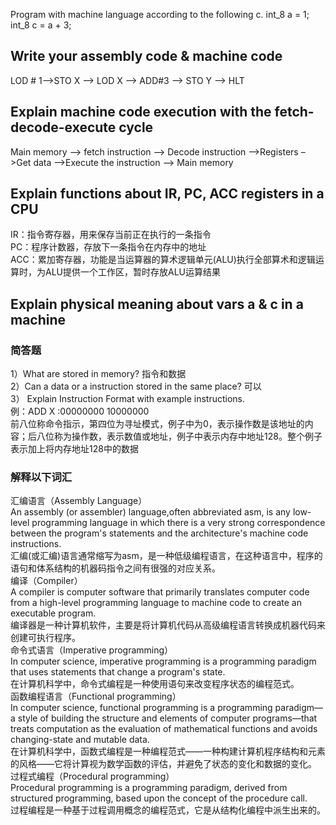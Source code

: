 Program with machine language according to the following c. int_8 a = 1; int_8 c = a + 3;  
## Write your assembly code & machine code  
LOD # 1–>STO X –> LOD X –> ADD#3 –> STO Y –> HLT  
## Explain machine code execution with the fetch-decode-execute cycle
Main memory –> fetch instruction –> Decode instruction –>Registers –>Get data –>Execute the instruction –> Main memory
## Explain functions about IR, PC, ACC registers in a CPU
IR：指令寄存器，用来保存当前正在执行的一条指令  
PC：程序计数器，存放下一条指令在内存中的地址  
ACC：累加寄存器，功能是当运算器的算术逻辑单元(ALU)执行全部算术和逻辑运算时，为ALU提供一个工作区，暂时存放ALU运算结果  
## Explain physical meaning about vars a & c in a machine
### 简答题  
1）What are stored in memory?
指令和数据  
2）Can a data or a instruction stored in the same place?
可以  
3） Explain Instruction Format with example instructions.  
例：ADD X :00000000 10000000  
前八位称命令指示，第四位为寻址模式，例子中为0，表示操作数是该地址的内容；后八位称为操作数，表示数值或地址，例子中表示内存中地址128。整个例子表示加上将内存地址128中的数据  
### 解释以下词汇
汇编语言（Assembly Language）  
An assembly (or assembler) language,often abbreviated asm, is any low-level programming language in which there is a very strong correspondence between the program's statements and the architecture's machine code instructions.  
汇编(或汇编)语言通常缩写为asm，是一种低级编程语言，在这种语言中，程序的语句和体系结构的机器码指令之间有很强的对应关系。  
编译（Compiler）  
A compiler is computer software that primarily translates computer code from a high-level programming language to machine code to create an executable program.  
编译器是一种计算机软件，主要是将计算机代码从高级编程语言转换成机器代码来创建可执行程序。  
命令式语言（Imperative programming）  
In computer science, imperative programming is a programming paradigm that uses statements that change a program's state.  
在计算机科学中，命令式编程是一种使用语句来改变程序状态的编程范式。  
函数编程语言（Functional programming）  
In computer science, functional programming is a programming paradigm—a style of building the structure and elements of computer programs—that treats computation as the evaluation of mathematical functions and avoids changing-state and mutable data.  
在计算机科学中，函数式编程是一种编程范式——一种构建计算机程序结构和元素的风格——它将计算视为数学函数的评估，并避免了状态的变化和数据的变化。  
过程式编程（Procedural programming）  
Procedural programming is a programming paradigm, derived from structured programming, based upon the concept of the procedure call.  
过程编程是一种基于过程调用概念的编程范式，它是从结构化编程中派生出来的。